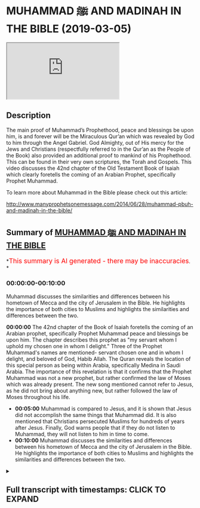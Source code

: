 # MUHAMMAD ﷺ AND MADINAH IN THE BIBLE (2019-03-05)

<iframe loading='lazy' allow='autoplay' src='https://www.youtube.com/embed/hpny44O0eEQ'></iframe>

## Description

The main proof of Muhammad’s Prophethood, peace and blessings be upon him, is and forever will be the Miraculous Qur’an which was revealed by God to him through the Angel Gabriel. God Almighty, out of His mercy for the Jews and Christians (respectfully referred to in the Qur’an as the People of the Book) also provided an additional proof to mankind of his Prophethood. This can be found in their very own scriptures, the Torah and Gospels. This video discusses the 42nd chapter of the Old Testament Book of Isaiah which clearly foretells the coming of an Arabian Prophet, specifically Prophet Muhammad.

To learn more about Muhammad in the Bible please check out this article:

<http://www.manyprophetsonemessage.com/2014/06/28/muhammad-pbuh-and-madinah-in-the-bible/>

## Summary of [MUHAMMAD ﷺ AND MADINAH IN THE BIBLE](https://www.youtube.com/watch?v=hpny44O0eEQ)

*<span style="color:red; font-size:125%">This summary is AI generated - there may be inaccuracies</span>. *

### <a onclick="modifyYTiframeseektime('0')">00:00:00-00:10:00</a>

 Muhammad discusses the similarities and differences between his hometown of Mecca and the city of Jerusalem in the Bible. He highlights the importance of both cities to Muslims and highlights the similarities and differences between the two.

**<a onclick="modifyYTiframeseektime('0')">00:00:00</a>** The 42nd chapter of the Book of Isaiah foretells the coming of an Arabian prophet, specifically Prophet Muhammad peace and blessings be upon him. The chapter describes this prophet as "my servant whom I uphold my chosen one in whom I delight." Three of the Prophet Muhammad's names are mentioned- servant chosen one and in whom I delight, and beloved of God, Habib Allah. The Quran reveals the location of this special person as being within Arabia, specifically Medina in Saudi Arabia. The importance of this revelation is that it confirms that the Prophet Muhammad was not a new prophet, but rather confirmed the law of Moses which was already present. The new song mentioned cannot refer to Jesus, as he did not bring about anything new, but rather followed the law of Moses throughout his life.

* **<a onclick="modifyYTiframeseektime('300')">00:05:00</a>**  Muhammad is compared to Jesus, and it is shown that Jesus did not accomplish the same things that Muhammad did. It is also mentioned that Christians persecuted Muslims for hundreds of years after Jesus. Finally, God warns people that if they do not listen to Muhammad, they will not listen to him in time to come.
* **<a onclick="modifyYTiframeseektime('600')">00:10:00</a>**  Muhammad discusses the similarities and differences between his hometown of Mecca and the city of Jerusalem in the Bible. He highlights the importance of both cities to Muslims and highlights the similarities and differences between the two.

<details><summary><h2>Full transcript with timestamps: CLICK TO EXPAND</h2></summary>

<a onclick="modifyYTiframeseektime('5')">0:00:05</a> the 42nd chapter of the book of ice  
<a onclick="modifyYTiframeseektime('9')">0:00:09</a> clearly foretells the coming of an  
<a onclick="modifyYTiframeseektime('11')">0:00:11</a> Arabian prophet specifically Prophet  
<a onclick="modifyYTiframeseektime('14')">0:00:14</a> Muhammad peace and blessings be upon him  
<a onclick="modifyYTiframeseektime('16')">0:00:16</a> I say it describes itself as a prophecy  
<a onclick="modifyYTiframeseektime('19')">0:00:19</a> about the future God states that the  
<a onclick="modifyYTiframeseektime('22')">0:00:22</a> former things have taken place and new  
<a onclick="modifyYTiframeseektime('24')">0:00:24</a> things I declare God starts the chapter  
<a onclick="modifyYTiframeseektime('27')">0:00:27</a> by drawing our attention to a very  
<a onclick="modifyYTiframeseektime('29')">0:00:29</a> special person that he was send he  
<a onclick="modifyYTiframeseektime('31')">0:00:31</a> describes this person as my servant whom  
<a onclick="modifyYTiframeseektime('34')">0:00:34</a> I uphold my chosen one in whom I delight  
<a onclick="modifyYTiframeseektime('38')">0:00:38</a> at least three of the names of the  
<a onclick="modifyYTiframeseektime('41')">0:00:41</a> Prophet Muhammad I mentioned servant  
<a onclick="modifyYTiframeseektime('43')">0:00:43</a> chosen one and in whom I delight I say  
<a onclick="modifyYTiframeseektime('49')">0:00:49</a> it is originally written in Hebrew  
<a onclick="modifyYTiframeseektime('51')">0:00:51</a> Arabic and Hebrew sure a lot of common  
<a onclick="modifyYTiframeseektime('53')">0:00:53</a> words because they are both Semitic  
<a onclick="modifyYTiframeseektime('55')">0:00:55</a> languages I say it uses the Hebrew word  
<a onclick="modifyYTiframeseektime('58')">0:00:58</a> Abed for servant the Arabic word for  
<a onclick="modifyYTiframeseektime('62')">0:01:02</a> servant is Abaddon Prophet Muhammad is  
<a onclick="modifyYTiframeseektime('64')">0:01:04</a> known as God's servant in Arabic  
<a onclick="modifyYTiframeseektime('67')">0:01:07</a> Abdullah chosen one is Mustafa in Arabic  
<a onclick="modifyYTiframeseektime('72')">0:01:12</a> this is another of the names of the  
<a onclick="modifyYTiframeseektime('74')">0:01:14</a> Prophet Muhammad the one in whom God  
<a onclick="modifyYTiframeseektime('76')">0:01:16</a> delights in shows that this person is  
<a onclick="modifyYTiframeseektime('79')">0:01:19</a> beloved to God Habib Allah in Arabic  
<a onclick="modifyYTiframeseektime('82')">0:01:22</a> which means beloved of God also happens  
<a onclick="modifyYTiframeseektime('85')">0:01:25</a> to be one of the Prophet Mohammad's  
<a onclick="modifyYTiframeseektime('87')">0:01:27</a> names  
<a onclick="modifyYTiframeseektime('90')">0:01:30</a> and I say God also reveals the location  
<a onclick="modifyYTiframeseektime('93')">0:01:33</a> of this special person he states let the  
<a onclick="modifyYTiframeseektime('96')">0:01:36</a> wilderness and it's towns raise their  
<a onclick="modifyYTiframeseektime('98')">0:01:38</a> voices let the settlements where kadar  
<a onclick="modifyYTiframeseektime('101')">0:01:41</a> lives rejoice out of all the nations on  
<a onclick="modifyYTiframeseektime('105')">0:01:45</a> earth that God inspired Isaiah to  
<a onclick="modifyYTiframeseektime('107')">0:01:47</a> mention he chose to highlight Kedar  
<a onclick="modifyYTiframeseektime('110')">0:01:50</a> location so we should pay special  
<a onclick="modifyYTiframeseektime('112')">0:01:52</a> attention throughout the Bible ke Dodd  
<a onclick="modifyYTiframeseektime('116')">0:01:56</a> and his sons are linked to Arabia for  
<a onclick="modifyYTiframeseektime('118')">0:01:58</a> example The Book of Ezekiel tells us  
<a onclick="modifyYTiframeseektime('120')">0:02:00</a> that Arabia and all the princes of Kedar  
<a onclick="modifyYTiframeseektime('124')">0:02:04</a> were your favorite dealers and lambs  
<a onclick="modifyYTiframeseektime('126')">0:02:06</a> Rams and goats in these they did  
<a onclick="modifyYTiframeseektime('129')">0:02:09</a> business with you  
<a onclick="modifyYTiframeseektime('134')">0:02:14</a> and I say a God goes on to narrow the  
<a onclick="modifyYTiframeseektime('137')">0:02:17</a> location down further to a specific city  
<a onclick="modifyYTiframeseektime('140')">0:02:20</a> within Arabia  
<a onclick="modifyYTiframeseektime('141')">0:02:21</a> he states that the people of Silla  
<a onclick="modifyYTiframeseektime('144')">0:02:24</a> should sing for joy let them shout from  
<a onclick="modifyYTiframeseektime('147')">0:02:27</a> the mountaintops the place Allah  
<a onclick="modifyYTiframeseektime('149')">0:02:29</a> pinpoints the exact location in Arabia  
<a onclick="modifyYTiframeseektime('152')">0:02:32</a> the place being spoken of is the city of  
<a onclick="modifyYTiframeseektime('155')">0:02:35</a> Medina in Saudi Arabia because Salah is  
<a onclick="modifyYTiframeseektime('158')">0:02:38</a> the name of a famous mountain in Medina  
<a onclick="modifyYTiframeseektime('163')">0:02:43</a> Medina was the city of the Prophet  
<a onclick="modifyYTiframeseektime('166')">0:02:46</a> Mohammed  
<a onclick="modifyYTiframeseektime('166')">0:02:46</a> an important point worth mentioning is  
<a onclick="modifyYTiframeseektime('169')">0:02:49</a> that historically we know there was a  
<a onclick="modifyYTiframeseektime('171')">0:02:51</a> presence of various Jewish tribes in  
<a onclick="modifyYTiframeseektime('174')">0:02:54</a> Medina before the advent of the Prophet  
<a onclick="modifyYTiframeseektime('176')">0:02:56</a> Muhammad both Jewish historians and  
<a onclick="modifyYTiframeseektime('179')">0:02:59</a> Islamic history records this fact the  
<a onclick="modifyYTiframeseektime('182')">0:03:02</a> question then arises why were the  
<a onclick="modifyYTiframeseektime('184')">0:03:04</a> numerous Jewish tribes within Medina the  
<a onclick="modifyYTiframeseektime('188')">0:03:08</a> answer is that the Leonard Jews were  
<a onclick="modifyYTiframeseektime('190')">0:03:10</a> aware of this prophecy in Isaiah and  
<a onclick="modifyYTiframeseektime('192')">0:03:12</a> were anxiously awaiting the coming of a  
<a onclick="modifyYTiframeseektime('196')">0:03:16</a> new prophet Islamic history records the  
<a onclick="modifyYTiframeseektime('199')">0:03:19</a> fact that whenever a dispute arose  
<a onclick="modifyYTiframeseektime('201')">0:03:21</a> between the Jews and the Arabs in Medina  
<a onclick="modifyYTiframeseektime('204')">0:03:24</a> the Jews used to taunt their pagan Arab  
<a onclick="modifyYTiframeseektime('207')">0:03:27</a> neighbors by saying when our prophet  
<a onclick="modifyYTiframeseektime('210')">0:03:30</a> arrives we shall obliterate you the  
<a onclick="modifyYTiframeseektime('214')">0:03:34</a> Quran also affirms this God says is it  
<a onclick="modifyYTiframeseektime('218')">0:03:38</a> not a sign to them that the learned men  
<a onclick="modifyYTiframeseektime('220')">0:03:40</a> of the children of Israel knew it as  
<a onclick="modifyYTiframeseektime('222')">0:03:42</a> true  
<a onclick="modifyYTiframeseektime('227')">0:03:47</a> in i say 'god informs us that the  
<a onclick="modifyYTiframeseektime('230')">0:03:50</a> special person will bring something new  
<a onclick="modifyYTiframeseektime('232')">0:03:52</a> mankind is told that we will sing to the  
<a onclick="modifyYTiframeseektime('235')">0:03:55</a> Lord a new song his praise from the ends  
<a onclick="modifyYTiframeseektime('238')">0:03:58</a> of the earth the statement a new song  
<a onclick="modifyYTiframeseektime('240')">0:04:00</a> means a new law a new way of worship  
<a onclick="modifyYTiframeseektime('243')">0:04:03</a> this is exactly what Islam represents  
<a onclick="modifyYTiframeseektime('246')">0:04:06</a> the emphasis on the new song here is  
<a onclick="modifyYTiframeseektime('249')">0:04:09</a> singing the praise of God all over the  
<a onclick="modifyYTiframeseektime('251')">0:04:11</a> earth the Quran opens with the statement  
<a onclick="modifyYTiframeseektime('253')">0:04:13</a> praise be to God Lord of the Worlds and  
<a onclick="modifyYTiframeseektime('256')">0:04:16</a> is recited by Muslims all over the world  
<a onclick="modifyYTiframeseektime('259')">0:04:19</a> during prayers every day the new song  
<a onclick="modifyYTiframeseektime('262')">0:04:22</a> cannot refer to Jesus because he did not  
<a onclick="modifyYTiframeseektime('266')">0:04:26</a> bring about anything new rather he  
<a onclick="modifyYTiframeseektime('268')">0:04:28</a> confirmed the law of Moses that was  
<a onclick="modifyYTiframeseektime('270')">0:04:30</a> already there in the Gospel of Matthew  
<a onclick="modifyYTiframeseektime('272')">0:04:32</a> Jesus said think not I am come to  
<a onclick="modifyYTiframeseektime('274')">0:04:34</a> destroy the law or the prophets I am not  
<a onclick="modifyYTiframeseektime('277')">0:04:37</a> come to destroy but fulfil Jesus obeyed  
<a onclick="modifyYTiframeseektime('281')">0:04:41</a> and followed the law of Moses throughout  
<a onclick="modifyYTiframeseektime('283')">0:04:43</a> his life Jesus didn't sing a new song he  
<a onclick="modifyYTiframeseektime('286')">0:04:46</a> sang the same song of Moses the Torah  
<a onclick="modifyYTiframeseektime('289')">0:04:49</a> moreover the disciples of Jesus also  
<a onclick="modifyYTiframeseektime('291')">0:04:51</a> follow the law of Moses even after Jesus  
<a onclick="modifyYTiframeseektime('294')">0:04:54</a> departed in the book of Acts we are told  
<a onclick="modifyYTiframeseektime('296')">0:04:56</a> that the disciples look to the Torah for  
<a onclick="modifyYTiframeseektime('298')">0:04:58</a> guidance  
<a onclick="modifyYTiframeseektime('299')">0:04:59</a> for the law of Moses has been preached  
<a onclick="modifyYTiframeseektime('301')">0:05:01</a> in every city from the earliest times  
<a onclick="modifyYTiframeseektime('307')">0:05:07</a> in i say 'god emphasizes the universal  
<a onclick="modifyYTiframeseektime('311')">0:05:11</a> mission of the coming person by  
<a onclick="modifyYTiframeseektime('313')">0:05:13</a> mentioning that he will be made a  
<a onclick="modifyYTiframeseektime('315')">0:05:15</a> covenant all the people and a light for  
<a onclick="modifyYTiframeseektime('318')">0:05:18</a> the Gentiles Gentiles means non-jews the  
<a onclick="modifyYTiframeseektime('322')">0:05:22</a> Quran confirms the Prophet Muhammad  
<a onclick="modifyYTiframeseektime('324')">0:05:24</a> peace be upon him was sent to the whole  
<a onclick="modifyYTiframeseektime('326')">0:05:26</a> of mankind Jews and Gentiles alike in  
<a onclick="modifyYTiframeseektime('329')">0:05:29</a> the Quran God tells us we have sent you  
<a onclick="modifyYTiframeseektime('332')">0:05:32</a> a prophet as a bearer of glad tidings  
<a onclick="modifyYTiframeseektime('334')">0:05:34</a> and a Warner for the whole of mankind  
<a onclick="modifyYTiframeseektime('337')">0:05:37</a> but most people have no knowledge the  
<a onclick="modifyYTiframeseektime('340')">0:05:40</a> verse in Isaiah can not apply to Jesus  
<a onclick="modifyYTiframeseektime('343')">0:05:43</a> because in the Gospel of Matthew Jesus  
<a onclick="modifyYTiframeseektime('345')">0:05:45</a> said I was sent only to the lost sheep  
<a onclick="modifyYTiframeseektime('348')">0:05:48</a> of Israel and I say a God further states  
<a onclick="modifyYTiframeseektime('351')">0:05:51</a> that he will lead the blind byways they  
<a onclick="modifyYTiframeseektime('353')">0:05:53</a> have not known along unfamiliar paths I  
<a onclick="modifyYTiframeseektime('356')">0:05:56</a> will guide them the pagan Arabs at the  
<a onclick="modifyYTiframeseektime('359')">0:05:59</a> time of the Prophet Mohammed fit this  
<a onclick="modifyYTiframeseektime('360')">0:06:00</a> description perfectly because they had  
<a onclick="modifyYTiframeseektime('363')">0:06:03</a> not been sent a messenger prior to  
<a onclick="modifyYTiframeseektime('365')">0:06:05</a> Muhammad the Quran bears witness to this  
<a onclick="modifyYTiframeseektime('367')">0:06:07</a> God states that Muhammad was sent to  
<a onclick="modifyYTiframeseektime('370')">0:06:10</a> Warner people to whom no Warner has come  
<a onclick="modifyYTiframeseektime('372')">0:06:12</a> before the verson I say cannot apply to  
<a onclick="modifyYTiframeseektime('376')">0:06:16</a> Jesus because his people the Israelites  
<a onclick="modifyYTiframeseektime('379')">0:06:19</a> had already received a multitude of  
<a onclick="modifyYTiframeseektime('381')">0:06:21</a> prophets from God in Isaiah God  
<a onclick="modifyYTiframeseektime('385')">0:06:25</a> emphasizes that this special person will  
<a onclick="modifyYTiframeseektime('387')">0:06:27</a> be sent to those who trust in idols who  
<a onclick="modifyYTiframeseektime('391')">0:06:31</a> say to images you are our gods the whole  
<a onclick="modifyYTiframeseektime('395')">0:06:35</a> of Arabia at the start of Muhammad's  
<a onclick="modifyYTiframeseektime('397')">0:06:37</a> prophethood consisted of idol  
<a onclick="modifyYTiframeseektime('399')">0:06:39</a> worshippers again this cannot be a  
<a onclick="modifyYTiframeseektime('401')">0:06:41</a> reference to Jesus because his people  
<a onclick="modifyYTiframeseektime('403')">0:06:43</a> the Israelites were monotheists and not  
<a onclick="modifyYTiframeseektime('406')">0:06:46</a> Island worshipers  
<a onclick="modifyYTiframeseektime('408')">0:06:48</a> moreover Jesus explicitly told his  
<a onclick="modifyYTiframeseektime('412')">0:06:52</a> disciples to stay away from the  
<a onclick="modifyYTiframeseektime('414')">0:06:54</a> idol-worshipping Gentiles the exact  
<a onclick="modifyYTiframeseektime('416')">0:06:56</a> opposite of what God prophesized in  
<a onclick="modifyYTiframeseektime('419')">0:06:59</a> Isaiah the Gospel of Matthew tells us  
<a onclick="modifyYTiframeseektime('421')">0:07:01</a> that these twelve Jesus sent out with  
<a onclick="modifyYTiframeseektime('424')">0:07:04</a> the following instructions do not go  
<a onclick="modifyYTiframeseektime('426')">0:07:06</a> among the Gentiles  
<a onclick="modifyYTiframeseektime('429')">0:07:09</a> in Isaiah God states that this special  
<a onclick="modifyYTiframeseektime('431')">0:07:11</a> person will be a warrior and will go  
<a onclick="modifyYTiframeseektime('434')">0:07:14</a> forth as a mighty man he shall stir up  
<a onclick="modifyYTiframeseektime('437')">0:07:17</a> jealousy like a man of war he shall cry  
<a onclick="modifyYTiframeseektime('440')">0:07:20</a> yay roar he shall prevail against his  
<a onclick="modifyYTiframeseektime('443')">0:07:23</a> enemies throughout history God has dealt  
<a onclick="modifyYTiframeseektime('446')">0:07:26</a> sternly with those who are sent guidance  
<a onclick="modifyYTiframeseektime('448')">0:07:28</a> and persist in disbelief Prophet  
<a onclick="modifyYTiframeseektime('451')">0:07:31</a> Muhammad peace be upon him had to engage  
<a onclick="modifyYTiframeseektime('452')">0:07:32</a> in many battles with the  
<a onclick="modifyYTiframeseektime('455')">0:07:35</a> idol-worshipping enemies of God and  
<a onclick="modifyYTiframeseektime('456')">0:07:36</a> ultimately prevailed against them by  
<a onclick="modifyYTiframeseektime('459')">0:07:39</a> comparison Jesus did not triumph over  
<a onclick="modifyYTiframeseektime('462')">0:07:42</a> his enemies according to Christians he  
<a onclick="modifyYTiframeseektime('464')">0:07:44</a> was crucified by them moreover Jesus  
<a onclick="modifyYTiframeseektime('466')">0:07:46</a> wasn't interested in fighting he was not  
<a onclick="modifyYTiframeseektime('469')">0:07:49</a> a man of war he was a pacifist according  
<a onclick="modifyYTiframeseektime('472')">0:07:52</a> to the Bible he said such things as for  
<a onclick="modifyYTiframeseektime('475')">0:07:55</a> all who draw the sword will die by the  
<a onclick="modifyYTiframeseektime('477')">0:07:57</a> sword and my kingdom is not of this  
<a onclick="modifyYTiframeseektime('480')">0:08:00</a> world if my kingdom were of this world  
<a onclick="modifyYTiframeseektime('482')">0:08:02</a> then would my servants fight  
<a onclick="modifyYTiframeseektime('488')">0:08:08</a> in Isaiah God gives us a list of  
<a onclick="modifyYTiframeseektime('491')">0:08:11</a> momentous achievements for this special  
<a onclick="modifyYTiframeseektime('493')">0:08:13</a> person chief of these is that the idol  
<a onclick="modifyYTiframeseektime('496')">0:08:16</a> worshipers will be turned back in utter  
<a onclick="modifyYTiframeseektime('498')">0:08:18</a> shame not only did the Prophet Muhammad  
<a onclick="modifyYTiframeseektime('501')">0:08:21</a> conquer Mecca the pagan capital of  
<a onclick="modifyYTiframeseektime('503')">0:08:23</a> Arabia but by the end of his life in  
<a onclick="modifyYTiframeseektime('506')">0:08:26</a> just 23 short years of prophethood  
<a onclick="modifyYTiframeseektime('509')">0:08:29</a> Arabia had shunned idol worship and now  
<a onclick="modifyYTiframeseektime('512')">0:08:32</a> worshipped the one true God of Abraham  
<a onclick="modifyYTiframeseektime('515')">0:08:35</a> this cannot apply to Jesus as it was  
<a onclick="modifyYTiframeseektime('518')">0:08:38</a> Christians themselves who were  
<a onclick="modifyYTiframeseektime('520')">0:08:40</a> humiliated and greatly ashamed for  
<a onclick="modifyYTiframeseektime('523')">0:08:43</a> hundreds of years after Jesus they were  
<a onclick="modifyYTiframeseektime('525')">0:08:45</a> persecuted at the hands of the Roman  
<a onclick="modifyYTiframeseektime('527')">0:08:47</a> Empire who are Idol worshipers they  
<a onclick="modifyYTiframeseektime('530')">0:08:50</a> executed some of the Apostles of Jesus  
<a onclick="modifyYTiframeseektime('532')">0:08:52</a> such as Peter and Paul Christians were  
<a onclick="modifyYTiframeseektime('535')">0:08:55</a> tortured and even fed to the Lions  
<a onclick="modifyYTiframeseektime('538')">0:08:58</a> finally I say a closes with an  
<a onclick="modifyYTiframeseektime('541')">0:09:01</a> admonishment from God here you deaf look  
<a onclick="modifyYTiframeseektime('545')">0:09:05</a> you blind and see you have seen many  
<a onclick="modifyYTiframeseektime('548')">0:09:08</a> things but you pay no attention your  
<a onclick="modifyYTiframeseektime('551')">0:09:11</a> ears are open but you do not listen  
<a onclick="modifyYTiframeseektime('553')">0:09:13</a> which of you will listen to this or pay  
<a onclick="modifyYTiframeseektime('556')">0:09:16</a> close attention in time to come it seems  
<a onclick="modifyYTiframeseektime('559')">0:09:19</a> clear that a deaf and blind God is  
<a onclick="modifyYTiframeseektime('561')">0:09:21</a> talking about in this verse are those  
<a onclick="modifyYTiframeseektime('564')">0:09:24</a> who reject Prophet Muhammad peace be  
<a onclick="modifyYTiframeseektime('565')">0:09:25</a> upon him who among you will heed God by  
<a onclick="modifyYTiframeseektime('568')">0:09:28</a> acknowledging him who will listen and  
<a onclick="modifyYTiframeseektime('570')">0:09:30</a> pay close attention in time to come  
<a onclick="modifyYTiframeseektime('575')">0:09:35</a> levena at the neo-noir sona-nyl  
<a onclick="modifyYTiframeseektime('579')">0:09:39</a> me Olivia de Donohue Matt Dubin I will  
<a onclick="modifyYTiframeseektime('585')">0:09:45</a> feed them what you will  
<a onclick="modifyYTiframeseektime('587')">0:09:47</a> delia more wounded mouths  
<a onclick="modifyYTiframeseektime('600')">0:10:00</a> you  
</details>
